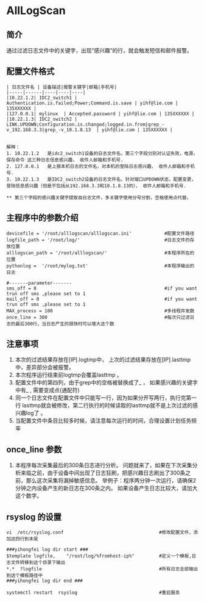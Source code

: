 # AllLogScan

## 简介
通过过滤日志文件中的关键字，出现“感兴趣”的行，就会触发短信和邮件报警。


## 配置文件格式
```
| 日志文件名 | 设备描述|报警关键字|邮箱|手机号|
|-----|------|----|----|----|
|10.22.1.2| IDC2_switch1 | Authentication.is.failed;Power;Command.is.save | yihf@lie.com | 135XXXXXX |
|127.0.0.1| mylinux  | Accepted.password | yihf@lie.com | 135XXXXXX |
|10.22.1.3| IDC2_switch2 | LINK.UPDOWN;Configuration.is.changed;logged.in.from|grep_-v_192.168.3.3|grep_-v_10.1.8.13  | yihf@lie.com | 135XXXXXX |


解释：
1. 10.22.1.2   是idc2_switch1设备的日志文件名，第三个字段分别对认证失败，电源，保存命令 这三种日志信息感兴趣， 收件人邮箱和手机号.
2. 127.0.0.1   是上报本机日志的文件名，对本机的登陆日志感兴趣， 收件人邮箱和手机号.
3. 10.22.1.3   是IDC2_switch2设备的日志文件名，针对端口UPDOWN状态，配置变更，登陆信息感兴趣（但是不包括从192.168.3.3和10.1.8.13的）， 收件人邮箱和手机号.

** 第三个字段的感兴趣关键字提取自日志文件，多关键字使用分号分割，空格使用点代替。
```

## 主程序中的参数介绍
```
devicefile = '/root/alllogscan/alllogscan.ini'            #配置文件路径
logfile_path = '/root/log/'                               #日志文件的存放位置
alllogscan_path = '/root/alllogscan/'                     #本程序所在的位置
pythonlog =  '/root/mylog.txt'                            #本程序输出的日志

#-------parameter-------
sms_off = 0                                               #if you want trun off sms ,please set to 1
mail_off = 0                                              #if you want trun off sms ,please set to 1
MAX_process = 100                                         #多线程并发数
once_line = 300                                           #每次只过滤日志的最后300行，当日志产生的很快时可以增大这个数

```


## 注意事项
1. 本次的过滤结果存放在[IP].logtmp中，  上次的过滤结果存放在[IP].lasttmp 中，差异部分会被报警。
2. 本次程序运行结束前logtmp会覆盖lasttmp 。
3. 配置文件中的第四列，由于grep中的空格被替换成了_ ， 如果感兴趣的关键字中有_ , 需要变成点(通配符)
4. 同一个日志文件在配置文件中只能写一行，因为如果分开写两行，执行完第一行 lasttmp就会被修改，第二行执行的时候读取的lasttmp就不是上次过滤的感兴趣log了 。 
5. 当配置文件中条目比较多时候，请注意每次运行的时间，合理设置计划任务频率


## once_line 参数
1. 本程序每次采集最后的300条日志进行分析。 问题就来了，如果在下次采集分析来临之前，由于设备中间出现了日志狂刷，把感兴趣日志刷出了300条之前，那么这次采集将漏掉敏感信息。 举例子：程序两分钟一次运行，请确保2分钟之内设备产生的新日志在300条之内。  如果设备产生日志比较大，请加大这个数字。



## rsyslog 的设置

```
vi  /etc/rsyslog.conf                                   #修改配置文件，添加这四行到末尾

###yihongfei log dir start ###
$template logfile,    "/root/log/%fromhost-ip%"         #定义一个模板,日志文件转移到这个目录下输出
*.*  ?logfile                                           #所有日志全部输出到这个模板路径中
###yihongfei log dir end ###

systemctl restart  rsyslog                              #重启服务
```
